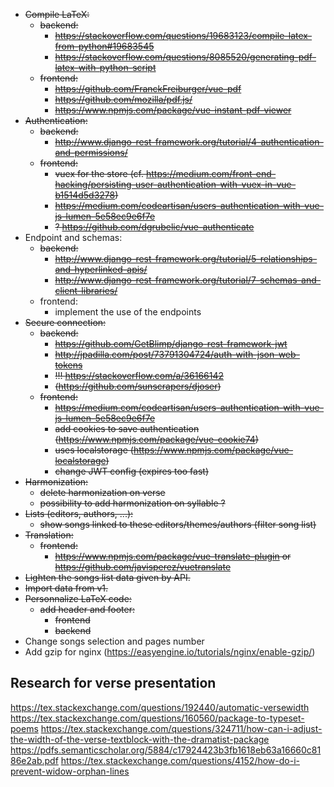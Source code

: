 * ~~Compile LaTeX:~~
    * ~~backend:~~
        * ~~https://stackoverflow.com/questions/19683123/compile-latex-from-python#19683545~~
        * ~~https://stackoverflow.com/questions/8085520/generating-pdf-latex-with-python-script~~
    * ~~frontend:~~
        * ~~https://github.com/FranckFreiburger/vue-pdf~~
        * ~~https://github.com/mozilla/pdf.js/~~
        * ~~https://www.npmjs.com/package/vue-instant-pdf-viewer~~
* ~~Authentication:~~
    * ~~backend:~~
        * ~~http://www.django-rest-framework.org/tutorial/4-authentication-and-permissions/~~
    * ~~frontend:~~
        * ~~vuex for the store (cf. https://medium.com/front-end-hacking/persisting-user-authentication-with-vuex-in-vue-b1514d5d3278)~~
        * ~~https://medium.com/codeartisan/users-authentication-with-vue-js-lumen-5e58ec9e6f7e~~
        * ~~? https://github.com/dgrubelic/vue-authenticate~~
* Endpoint and schemas:
    * ~~backend:~~
        * ~~http://www.django-rest-framework.org/tutorial/5-relationships-and-hyperlinked-apis/~~
        * ~~http://www.django-rest-framework.org/tutorial/7-schemas-and-client-libraries/~~
    * frontend:
        * implement the use of the endpoints
* ~~Secure connection:~~
    * ~~backend:~~
        * ~~https://github.com/GetBlimp/django-rest-framework-jwt~~
        * ~~http://jpadilla.com/post/73791304724/auth-with-json-web-tokens~~
        * ~~!!! https://stackoverflow.com/a/36166142~~
        * ~~(https://github.com/sunscrapers/djoser)~~
    * ~~frontend:~~
        * ~~https://medium.com/codeartisan/users-authentication-with-vue-js-lumen-5e58ec9e6f7e~~
        * ~~add cookies to save authentication (https://www.npmjs.com/package/vue-cookie74)~~
        * ~~uses localstorage (https://www.npmjs.com/package/vue-localstorage)~~
        * ~~change JWT config (expires too fast)~~
* ~~Harmonization:~~
    * ~~delete harmonization on verse~~
    * ~~possibility to add harmonization on syllable ?~~
* ~~Lists (editors, authors, ...):~~
    * ~~show songs linked to these editors/themes/authors (filter song list)~~
* ~~Translation:~~
    * ~~frontend:~~
        * ~~https://www.npmjs.com/package/vue-translate-plugin or https://github.com/javisperez/vuetranslate~~
* ~~Lighten the songs list data given by API.~~
* ~~Import data from v1.~~
* ~~Personnalize LaTeX code:~~
    * ~~add header and footer:~~
        * ~~frontend~~
        * ~~backend~~
* Change songs selection and pages number
* Add gzip for nginx (https://easyengine.io/tutorials/nginx/enable-gzip/)

Research for verse presentation
---

https://tex.stackexchange.com/questions/192440/automatic-versewidth
https://tex.stackexchange.com/questions/160560/package-to-typeset-poems
https://tex.stackexchange.com/questions/324711/how-can-i-adjust-the-width-of-the-verse-textblock-with-the-dramatist-package
https://pdfs.semanticscholar.org/5884/c17924423b3fb1618eb63a16660c8186e2ab.pdf
https://tex.stackexchange.com/questions/4152/how-do-i-prevent-widow-orphan-lines
